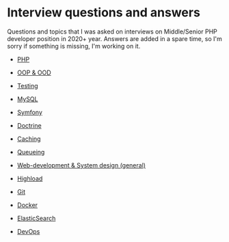 # Interview questions and answers

Questions and topics that I was asked on interviews on Middle/Senior PHP developer position in 2020+ year.
Answers are added in a spare time, so I'm sorry if something is missing, I'm working on it.

* [PHP](https://github.com/glaphire/interview_questions_and_answers/tree/main/src/php/list.md)

* [OOP & OOD](https://github.com/glaphire/interview_questions_and_answers/tree/main/src/oop/list.md)

* [Testing](https://github.com/glaphire/interview_questions_and_answers/tree/main/src/testing/list.md)

* [MySQL](https://github.com/glaphire/interview_questions_and_answers/tree/main/src/mysql/list.md)

* [Symfony](https://github.com/glaphire/interview_questions_and_answers/tree/main/src/symfony/list.md)

* [Doctrine](https://github.com/glaphire/interview_questions_and_answers/tree/main/src/doctrine/list.md)

* [Caching](https://github.com/glaphire/interview_questions_and_answers/tree/main/src/caching/list.md)

* [Queueing](https://github.com/glaphire/interview_questions_and_answers/tree/main/src/queueing/list.md)

* [Web-development & System design (general)](https://github.com/glaphire/interview_questions_and_answers/tree/main/src/general_questions/list.md)

* [Highload](https://github.com/glaphire/interview_questions_and_answers/tree/main/src/highload/list.md)

* [Git](https://github.com/glaphire/interview_questions_and_answers/tree/main/src/git/list.md)

* [Docker](https://github.com/glaphire/interview_questions_and_answers/tree/main/src/docker/list.md)

* [ElasticSearch](https://github.com/glaphire/interview_questions_and_answers/tree/main/src/elasticsearch/list.md)

* [DevOps](https://github.com/glaphire/interview_questions_and_answers/blob/main/src/devops/list.md)
